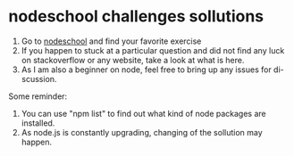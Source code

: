 nodeschool challenges sollutions
==============================================

1. Go to [nodeschool](http://nodeschool.io/) and find your favorite exercise
2. If you happen to stuck at a particular question and did not find any luck
   on stackoverflow or any website, take a look at what is here.
3. As I am also a beginner on node, feel free to bring up any issues for di-
   scussion.

Some reminder:

1. You can use "npm list" to find out what kind of node packages are installed.
2. As node.js is constantly upgrading, changing of the sollution may happen.

